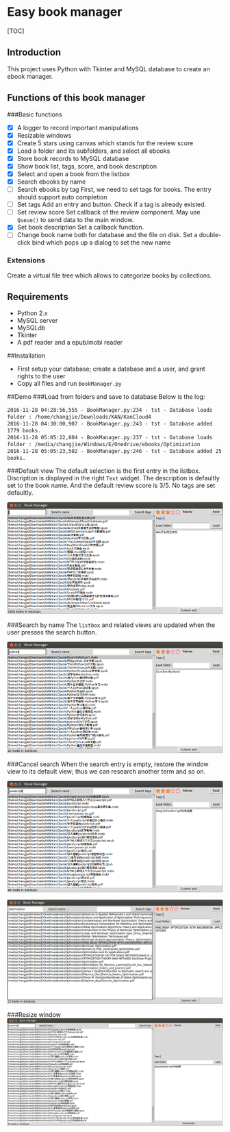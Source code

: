 # Easy book manager
[TOC]
## Introduction

This project uses Python with Tkinter and MySQL database to create an ebook manager.






## Functions of this book manager

###Basic functions
- [x] A logger to record important manipulations
- [x] Resizable windows
- [x] Create 5 stars using canvas which stands for the review score
- [x] Load a folder and its subfolders, and select all ebooks
- [x] Store book records to MySQL database
- [x] Show book list, tags, score, and book description
- [x] Select and open a book from the listbox
- [x] Search ebooks by name
- [ ] Search ebooks by tag
First, we need to set tags for books. The entry should support auto completion
- [ ] Set tags
Add an entry and button. Check if a tag is already existed.
- [ ] Set review score
Set callback of the review component. May use `Queue()` to send data to the main window.
- [x] Set book description
Set a callback function.
- [ ] Change book name both for database and the file on disk.
Set a double-click bind which pops up a dialog to set the new name

### Extensions
Create a virtual file tree which allows to categorize books by collections.

## Requirements
- Python 2.x
- MySQL server
- MySQLdb
- Tkinter
- A pdf reader and a epub/mobi reader

##Installation
- First setup your database; create a database and a user, and grant rights to the user
- Copy all files and run `BookManager.py`

##Demo
###Load from folders and save to database
Below is the log:
```
2016-11-28 04:28:56,555 - BookManager.py:234 - tst - Database loads folder : /home/changjie/Downloads/KAN/KanCloud4
2016-11-28 04:30:00,907 - BookManager.py:243 - tst - Database added 1779 books.
2016-11-28 05:05:22,604 - BookManager.py:237 - tst - Database loads folder : /media/changjie/Windows/E/Onedrive/ebooks/Optimization
2016-11-28 05:05:23,502 - BookManager.py:246 - tst - Database added 25 books.
```

###Default view 
The default selection is the first entry in the listbox. Discription is displayed in the right `Text` widget. The description is defaultly set to the book name. And the default review score is 3/5. No tags are set defaultly.

![mainWindow](./figs/BM1.png)

###Search by name
The `listbox` and related views are updated when the user presses the search button. 

![Search](./figs/BM2.png)

###Cancel search
When the search entry is empty, restore the window view to its default view; thus we can research another term and so on.

![research](./figs/BM3.png)

![research2](./figs/BM5.png)

###Resize window
![resize](./figs/BM4.png)
